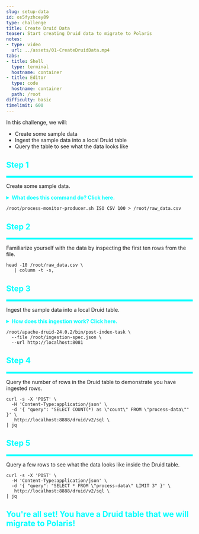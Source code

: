 ```yaml
---
slug: setup-data
id: os5fyzhcey89
type: challenge
title: Create Druid Data
teaser: Start creating Druid data to migrate to Polaris
notes:
- type: video
  url: ../assets/01-CreateDruidData.mp4
tabs:
- title: Shell
  type: terminal
  hostname: container
- title: Editor
  type: code
  hostname: container
  path: /root
difficulty: basic
timelimit: 600
---
```


In this challenge, we will:
- Create some sample data
- Ingest the sample data into a local Druid table
- Query the table to see what the data looks like


<h2 style="color:cyan">Step 1</h2><hr style="color:cyan;background-color:cyan;height:5px">

Create some sample data.

<details>
  <summary style="color:cyan"><b>What does this command do? Click here.</b></summary>
<hr style="color:cyan">
We created a bash script (<i>process-monitor-producer.sh</i>) that (using the <i>top</i> command) monitors the Druid processes and prints per process utilizations.
The command redirects the output from the script into a file named <i>raw_data.csv</i>.
<hr style="color:cyan">
</details>

```
/root/process-monitor-producer.sh ISO CSV 100 > /root/raw_data.csv
```

<h2 style="color:cyan">Step 2</h2><hr style="color:cyan;background-color:cyan;height:5px">

Familiarize yourself with the data by inspecting the first ten rows from the file.

```
head -10 /root/raw_data.csv \
   | column -t -s,
```

<h2 style="color:cyan">Step 3</h2><hr style="color:cyan;background-color:cyan;height:5px">

Ingest the sample data into a local Druid table.

<details>
  <summary style="color:cyan"><b>How does this ingestion work? Click here.</b></summary>
<hr style="color:cyan">
This command sends Druid an <i>ingestion specification</i> that tells Druid how to ingest the sample data.
You can look at the ingestion spec by clicking on the <i>Editor</i> tab and opening the file named <i>ingestion-spec.json</i> in the <i>root</i> directory.
If you want to know more about ingestion, check out our course on Druid Ingestion and Data Modeling at <a href="https://learn.imply.io" target="_blank">learn.imply.io</a>.
<hr style="color:cyan">
</details>

```
/root/apache-druid-24.0.2/bin/post-index-task \
  --file /root/ingestion-spec.json \
  --url http://localhost:8081
```

<h2 style="color:cyan">Step 4</h2><hr style="color:cyan;background-color:cyan;height:5px">

Query the number of rows in the Druid table to demonstrate you have ingested rows.

```
curl -s -X 'POST' \
  -H 'Content-Type:application/json' \
  -d '{ "query": "SELECT COUNT(*) as \"count\" FROM \"process-data\"" }' \
   http://localhost:8888/druid/v2/sql \
| jq
```

<h2 style="color:cyan">Step 5</h2><hr style="color:cyan;background-color:cyan;height:5px">

Query a few rows to see what the data looks like inside the Druid table.

```
curl -s -X 'POST' \
  -H 'Content-Type:application/json' \
  -d '{ "query": "SELECT * FROM \"process-data\" LIMIT 3" }' \
   http://localhost:8888/druid/v2/sql \
| jq
```

<h2 style="color:cyan">You're all set! You have a Druid table that we will migrate to Polaris!</h2>
